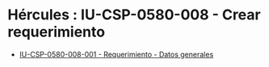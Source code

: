 # Hércules : IU\-CSP\-0580\-008 \- Crear requerimiento



* [IU\-CSP\-0580\-008\-001 \- Requerimiento \- Datos generales](/hercules/sgi-sistema-de-gestion-de-investigacion/requisitos-y-analisis-funcional/analisis-funcional-sgi-hercules/csp-modulo-de-convocatorias-ayudas-solicitudes-proyectos-y-contratos-y-grupos-de-investigacion/csp-interfaz-de-usuario/iu-csp-0500-ejecucion-economica/iu-csp-0580-seguimiento-justificacion/iu-csp-0580-008-crear-requerimiento/iu-csp-0580-008-001-requerimiento-datos-generales.md "/hercules/sgi-sistema-de-gestion-de-investigacion/requisitos-y-analisis-funcional/analisis-funcional-sgi-hercules/csp-modulo-de-convocatorias-ayudas-solicitudes-proyectos-y-contratos-y-grupos-de-investigacion/csp-interfaz-de-usuario/iu-csp-0500-ejecucion-economica/iu-csp-0580-seguimiento-justificacion/iu-csp-0580-008-crear-requerimiento/iu-csp-0580-008-001-requerimiento-datos-generales.md")




